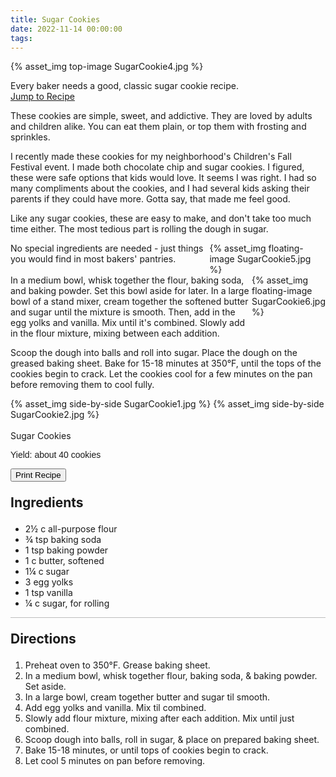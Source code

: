 ```yaml
---
title: Sugar Cookies
date: 2022-11-14 00:00:00
tags:
---
```


{% asset_img top-image SugarCookie4.jpg %}
<div class="post-body">
Every baker needs a good, classic sugar cookie recipe. 

<br>
<!--more-->

<a class="jump-to-recipe-btn" href="#recipejump"> 
    Jump to Recipe
</a>

These cookies are simple, sweet, and addictive. They are loved by adults and children alike. You can eat them plain, or top them with frosting and sprinkles. 

I recently made these cookies for my neighborhood's Children's Fall Festival event. I made both chocolate chip and sugar cookies. I figured, these were safe options that kids would love. It seems I was right. I had so many compliments about the cookies, and I had several kids asking their parents if they could have more. Gotta say, that made me feel good. 

Like any sugar cookies, these are easy to make, and don't take too much time either. The most tedious part is rolling the dough in sugar. 

<div style="display:flex;">
No special ingredients are needed - just things you would find in most bakers' pantries. 
<div>
    {% asset_img floating-image SugarCookie5.jpg %}
</div>
</div>

<div style="display:flex;">
In a medium bowl, whisk together the flour, baking soda, and baking powder. Set this bowl aside for later. 
In a large bowl of a stand mixer, cream together the softened butter and sugar until the mixture is smooth. Then, add in the egg yolks and vanilla. Mix until it's combined. 
Slowly add in the flour mixture, mixing between each addition. 
<div>
    {% asset_img floating-image SugarCookie6.jpg %}
</div>
</div>

Scoop the dough into balls and roll into sugar. Place the dough on the greased baking sheet. Bake for 15-18 minutes at 350°F, until the tops of the cookies begin to crack. 
Let the cookies cool for a few minutes on the pan before removing them to cool fully. 
<div style="display:flex;">
    {% asset_img side-by-side SugarCookie1.jpg %}
    {% asset_img side-by-side SugarCookie2.jpg %}
</div>

<br>
</div>

<div id="recipejump"></div>
<div id="recipe">
    <div class="recipe-box">
        <div class="recipe-title-box">
            <div>
                <div class="recipe-title-box-title">
                    <div class="recipe-title-box-header">Sugar Cookies</div>
                </div>
                <p class="recipe-title-box-title" style="font-family: Arial;">Yield: about 40 cookies</p>
            </div>
            <!-- {% asset_img recipe-title-box-img SugarCookie4.jpg %} -->
            <button class="print-recipe"
                    type="button"
                    onclick="printDIV('recipe')" >
                Print Recipe
            </button>
        </div>
        <p style="font-size:150%;"><b>Ingredients</b></p>
        <ul class="post-body">
                <li>2½ c all-purpose flour</li>
                <li>¾ tsp baking soda</li>
                <li>1 tsp baking powder</li>
                <li>1 c butter, softened</li>
                <li>1¼ c sugar</li>
                <li>3 egg yolks</li>
                <li>1 tsp vanilla</li>
                <li>¼ c sugar, for rolling</li>
        </ul>
        <hr style="height:1px;background-color:rgb(189, 189, 189) ">
        <p style="font-size:150%;"><b>Directions</b></p>
        <ol class="post-body">
            <li>Preheat oven to 350°F. Grease baking sheet.</li>
            <li>In a medium bowl, whisk together flour, baking soda, & baking powder. Set aside.</li>
            <li>In a large bowl, cream together butter and sugar til smooth.</li>
            <li>Add egg yolks and vanilla. Mix til combined.</li>
            <li>Slowly add flour mixture, mixing after each addition. Mix until just combined.</li>
            <li>Scoop dough into balls, roll in sugar, & place on prepared baking sheet.</li>
            <li>Bake 15-18 minutes, or until tops of cookies begin to crack.</li>
            <li>Let cool 5 minutes on pan before removing.</li> 
        </ol> 
    </div>
</div>

<br>
